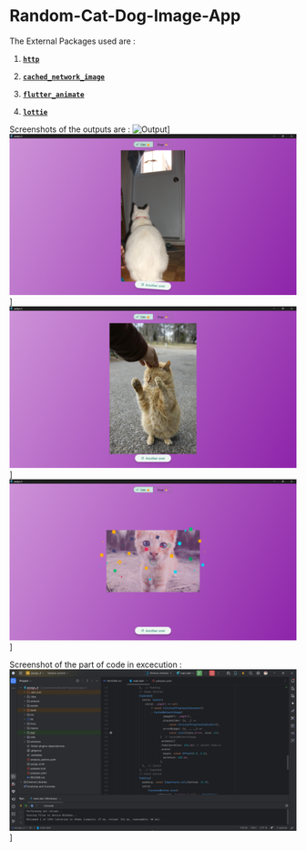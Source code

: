 # Random-Cat-Dog-Image-App

The External Packages used are :

1. **[`http`](https://pub.dev/packages/http)**

2. **[`cached_network_image`](https://pub.dev/packages/cached_network_image)**

3. **[`flutter_animate`](https://pub.dev/packages/flutter_animate)**

4. **[`lottie`](https://pub.dev/packages/lottie)**

Screenshots of the outputs are :
![Output]((https://github.com/tanmay1240/Random-Cat-Dog-Image-App/blob/main/Screenshot%202025-06-21%20184542.png))]
![Output](https://github.com/tanmay1240/Random-Cat-Dog-Image-App/blob/main/Screenshot%202025-06-21%20184552.png)]
![Output](https://github.com/tanmay1240/Random-Cat-Dog-Image-App/blob/main/Screenshot%202025-06-21%20184607.png)]
![Output](https://github.com/tanmay1240/Random-Cat-Dog-Image-App/blob/main/Screenshot%202025-06-21%20184618.png)]

Screenshot of the part of code in excecution :
![Output](https://github.com/tanmay1240/Random-Cat-Dog-Image-App/blob/main/Screenshot%202025-06-21%20184642.png)]
